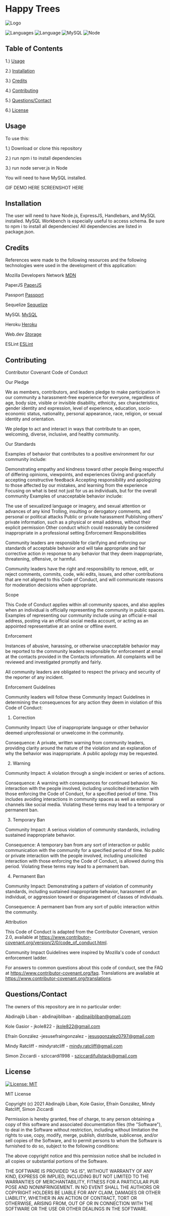 # Happy Trees

![Logo](https://github.com/Mindyratcliff/Project2/blob/main/public/assets/images/Happy%20Trees.jpg)

![Languages](https://img.shields.io/github/languages/count/mindyratcliff/project2) ![Language](https://img.shields.io/github/languages/top/Mindyratcliff/Project2) ![MySQL](https://img.shields.io/badge/dependency-mysql-blue) ![Node](https://img.shields.io/badge/dependency-node-brightgreen) 

## Table of Contents
1.) [Usage](#usage)

2.) [Installation](#installation)

3.) [Credits](#credits)

4.) [Contributing](#contributing)

5.) [Questions/Contact](#questions/contact)

6.) [License](#license)

## Usage

To use this:

1.) Download or clone this repository

2.) run npm i to install dependencies

3.) run node server.js in Node

You will need to have MySQL installed.

GIF DEMO HERE
SCREENSHOT HERE

## Installation

The user will need to have Node.js, ExpressJS, Handlebars, and MySQL installed. MySQL Workbench is especially useful to access schema. Be sure to npm i to install all dependencies! All dependencies are listed in package.json. 

## Credits

References were made to the following resources and the following technologies were used in the development of this application:

Mozilla Developers Network [MDN](https://developer.mozilla.org/en-US/)

PaperJS [PaperJS](http://paperjs.org)

Passport [Passport](http://www.passportjs.org)

Sequelize [Sequelize](https://sequelize.org)

MySQL [MySQL](https://www.mysql.com)

Heroku [Heroku](https://www.heroku.com)

Web.dev [Storage](https://web.dev/storage-for-the-web/)

ESLint [ESLint](https://eslint.org)


## Contributing

Contributor Covenant Code of Conduct

Our Pledge

We as members, contributors, and leaders pledge to make participation in our community a harassment-free experience for everyone, regardless of age, body size, visible or invisible disability, ethnicity, sex characteristics, gender identity and expression, level of experience, education, socio-economic status, nationality, personal appearance, race, religion, or sexual identity and orientation.

We pledge to act and interact in ways that contribute to an open, welcoming, diverse, inclusive, and healthy community.

Our Standards

Examples of behavior that contributes to a positive environment for our community include:

Demonstrating empathy and kindness toward other people
Being respectful of differing opinions, viewpoints, and experiences
Giving and gracefully accepting constructive feedback
Accepting responsibility and apologizing to those affected by our mistakes, and learning from the experience
Focusing on what is best not just for us as individuals, but for the overall community
Examples of unacceptable behavior include:

The use of sexualized language or imagery, and sexual attention or advances of any kind
Trolling, insulting or derogatory comments, and personal or political attacks
Public or private harassment
Publishing others' private information, such as a physical or email address, without their explicit permission
Other conduct which could reasonably be considered inappropriate in a professional setting
Enforcement Responsibilities

Community leaders are responsible for clarifying and enforcing our standards of acceptable behavior and will take appropriate and fair corrective action in response to any behavior that they deem inappropriate, threatening, offensive, or harmful.

Community leaders have the right and responsibility to remove, edit, or reject comments, commits, code, wiki edits, issues, and other contributions that are not aligned to this Code of Conduct, and will communicate reasons for moderation decisions when appropriate.

Scope

This Code of Conduct applies within all community spaces, and also applies when an individual is officially representing the community in public spaces. Examples of representing our community include using an official e-mail address, posting via an official social media account, or acting as an appointed representative at an online or offline event.

Enforcement

Instances of abusive, harassing, or otherwise unacceptable behavior may be reported to the community leaders responsible for enforcement at email at the contacts provided in the Contacts information. All complaints will be reviewed and investigated promptly and fairly.

All community leaders are obligated to respect the privacy and security of the reporter of any incident.

Enforcement Guidelines

Community leaders will follow these Community Impact Guidelines in determining the consequences for any action they deem in violation of this Code of Conduct:

1. Correction

Community Impact: Use of inappropriate language or other behavior deemed unprofessional or unwelcome in the community.

Consequence: A private, written warning from community leaders, providing clarity around the nature of the violation and an explanation of why the behavior was inappropriate. A public apology may be requested.

2. Warning

Community Impact: A violation through a single incident or series of actions.

Consequence: A warning with consequences for continued behavior. No interaction with the people involved, including unsolicited interaction with those enforcing the Code of Conduct, for a specified period of time. This includes avoiding interactions in community spaces as well as external channels like social media. Violating these terms may lead to a temporary or permanent ban.

3. Temporary Ban

Community Impact: A serious violation of community standards, including sustained inappropriate behavior.

Consequence: A temporary ban from any sort of interaction or public communication with the community for a specified period of time. No public or private interaction with the people involved, including unsolicited interaction with those enforcing the Code of Conduct, is allowed during this period. Violating these terms may lead to a permanent ban.

4. Permanent Ban

Community Impact: Demonstrating a pattern of violation of community standards, including sustained inappropriate behavior, harassment of an individual, or aggression toward or disparagement of classes of individuals.

Consequence: A permanent ban from any sort of public interaction within the community.

Attribution

This Code of Conduct is adapted from the Contributor Covenant, version 2.0, available at https://www.contributor-covenant.org/version/2/0/code_of_conduct.html.

Community Impact Guidelines were inspired by Mozilla's code of conduct enforcement ladder.

For answers to common questions about this code of conduct, see the FAQ at https://www.contributor-covenant.org/faq. Translations are available at https://www.contributor-covenant.org/translations.

## Questions/Contact

The owners of this repository are in no particular order:

Abdinajib Liban - abdinajibliban - abdinajibliban@gmail.com

Kole Gasior - jkole822 - jkole822@gmail.com

Efraín González -jesusefraingonzalez - jesusgonzalez0797@gmail.com

Mindy Ratcliff - mindyratcliff - mindy.ratcliff@gmail.com

Simon Ziccardi - sziccardi1998 - sziccardifullstack@gmail.com


## License
[![License: MIT](https://img.shields.io/badge/License-MIT-yellow.svg)](https://opensource.org/licenses/MIT) 

MIT License

Copyright (c) 2021 Abdinajib Liban, Kole Gasior, Efraín González, Mindy Ratcliff, Simon Ziccardi

Permission is hereby granted, free of charge, to any person obtaining a copy
of this software and associated documentation files (the "Software"), to deal
in the Software without restriction, including without limitation the rights
to use, copy, modify, merge, publish, distribute, sublicense, and/or sell
copies of the Software, and to permit persons to whom the Software is
furnished to do so, subject to the following conditions:

The above copyright notice and this permission notice shall be included in all
copies or substantial portions of the Software.

THE SOFTWARE IS PROVIDED "AS IS", WITHOUT WARRANTY OF ANY KIND, EXPRESS OR
IMPLIED, INCLUDING BUT NOT LIMITED TO THE WARRANTIES OF MERCHANTABILITY,
FITNESS FOR A PARTICULAR PUR
POSE AND NONINFRINGEMENT. IN NO EVENT SHALL THE
AUTHORS OR COPYRIGHT HOLDERS BE LIABLE FOR ANY CLAIM, DAMAGES OR OTHER
LIABILITY, WHETHER IN AN ACTION OF CONTRACT, TORT OR OTHERWISE, ARISING FROM,
OUT OF OR IN CONNECTION WITH THE SOFTWARE OR THE USE OR OTHER DEALINGS IN THE
SOFTWARE.

